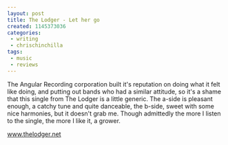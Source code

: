 ```yaml
---
layout: post
title: The Lodger - Let her go
created: 1145373036
categories:
 - writing
 - chrischinchilla
tags: 
 - music 
 - reviews
---
```


The Angular Recording corporation built it's reputation on doing what it felt like doing, and putting out bands who had a similar attitude, so it's a shame that this single from The Lodger is a little generic. The a-side is pleasant enough, a catchy tune and quite danceable, the b-side, sweet with some nice harmonies, but it doesn't grab me. Though admittedly the more I listen to the single, the more I like it, a grower.

<a href='https://www.thelodger.net' target='_blank'>www.thelodger.net</a>
